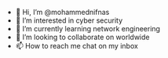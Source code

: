 - 👋 Hi, I’m @mohammednifnas
- 👀 I’m interested in cyber security 
- 🌱 I’m currently learning network engineering 
- 💞️ I’m looking to collaborate on worldwide 
- 📫 How to reach me chat on my inbox

<!---
mohammedmifnas/mohammedmifnas is a ✨ special ✨ repository because its `README.md` (this file) appears on your GitHub profile.
You can click the Preview link to take a look at your changes.
--->
